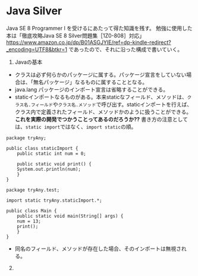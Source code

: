 # Java Silver
Java SE 8 Programmer I を受けるにあたって得た知識を残す。
勉強に使用した本は「徹底攻略Java SE 8 Silver問題集［1Z0-808］対応」
https://www.amazon.co.jp/dp/B01ASGJYIE/ref=dp-kindle-redirect?_encoding=UTF8&btkr=1
であったので、それに沿った構成で書いていく。

1. Javaの基本
* クラスは必ず何らかのパッケージに属する。パッケージ宣言をしていない場合は、「無名パッケージ」なるものに属することとなる。
* java.lang パッケージのインポート宣言は省略することができる。
* staticインポートなるものがある。本来staticなフィールド、メソッドは、`クラス名.フィールド`や`クラス名.メソッド`で呼び出す。staticインポートを行えば、クラス内で定義されたフィールド、メソッドかのように扱うことができる。
**これを実際の開発でつかうことってあるのだろうか??**
書き方の注意としては、`static import`ではなく、`import static`の順。


```
package tryAny;

public class staticImport {
    public static int num = 0;

    public static void print() {
	System.out.println(num);
    }
}
```

```
package tryAny.test;

import static tryAny.staticImport.*;

public class Main {
    public static void main(String[] args) {
	num = 13;
	print();
    }
}
```

* 同名のフィールド、メソッドが存在した場合、そのインポートは無視される。

2. 
